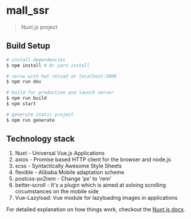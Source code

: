 # mall_ssr

> Nuxt.js project

## Build Setup

``` bash
# install dependencies
$ npm install # Or yarn install

# serve with hot reload at localhost:3000
$ npm run dev

# build for production and launch server
$ npm run build
$ npm start

# generate static project
$ npm run generate
```
## Technology stack
1. Nuxt - Universal Vue.js Applications
2. axios - Promise based HTTP client for the browser and node.js
3. scss - Syntactically Awesome Style Sheets
4. flexible - Alibaba Mobile adaptation scheme
5. postcss-px2rem - Change 'px' to 'rem'
6. better-scroll - It's a plugin which is aimed at solving scrolling circumstances on the mobile side
7. Vue-Lazyload: Vue module for lazyloading images in applications

For detailed explanation on how things work, checkout the [Nuxt.js docs](https://github.com/nuxt/nuxt.js).

